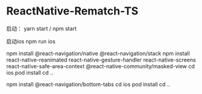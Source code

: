 # ReactNative-Rematch-TS

启动：
yarn start / npm start

启动ios
npm run ios





npm install @react-navigation/native @react-navigation/stack
npm install react-native-reanimated react-native-gesture-handler react-native-screens react-native-safe-area-context @react-native-community/masked-view
cd ios
pod install
cd ..

npm install @react-navigation/bottom-tabs
cd ios
pod install
cd ..
